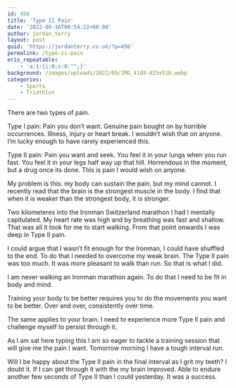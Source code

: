 ```yaml
---
id: 456
title: 'Type II Pain'
date: '2022-09-16T08:54:22+00:00'
author: jordan_terry
layout: post
guid: 'https://jordanterry.co.uk/?p=456'
permalink: /type-ii-pain
eris_repeatable:
    - 'a:1:{i:0;s:0:"";}'
background: /images/uploads/2022/09/IMG_4108-825x510.webp
categories:
    - Sports
    - Triathlon
---
```


There are two types of pain.

Type I pain: Pain you don’t want. Genuine pain bought on by horrible occurrences. Illness, injury or heart break. I wouldn’t wish that on anyone. I’m lucky enough to have rarely experienced this.

Type II pain: Pain you want and seek. You feel it in your lungs when you run fast. You feel it in your legs half way up that hill. Horrendous in the moment, but a drug once its done. This is pain I would wish on anyone.

My problem is this: my body can sustain the pain, but my mind cannot. I recently read that the brain is the strongest muscle in the body. I find that when it is weaker than the strongest body, it is stronger.

Two kilometeres into the Ironman Switzerland marathon I had I mentally capitulated. My heart rate was high and by breathing was fast and shallow. That was all it took for me to start walking. From that point onwards I was deep in Type II pain.

I could argue that I wasn’t fit enough for the Ironman, I could have shuffled to the end. To do that I needed to overcome my weak brain. The Type II pain was too much. It was more pleasant to walk than run. So that is what I did.

I am never walking an Ironman marathon again. To do that I need to be fit in body and mind.

Training your body to be better requires you to do the movements you want to be better. Over and over, consistently over time.

The same applies to your brain. I need to experience more Type II pain and challenge myself to persist through it.

As I am sat here typing this I am so eager to tackle a training session that will give me the pain I want. Tomorrow morning I have a tough interval run.

Will I be happy about the Type II pain in the final interval as I grit my teeth? I doubt it. If I can get through it with the my brain improved. Able to endure another few seconds of Type II than I could yesterday. It was a success.